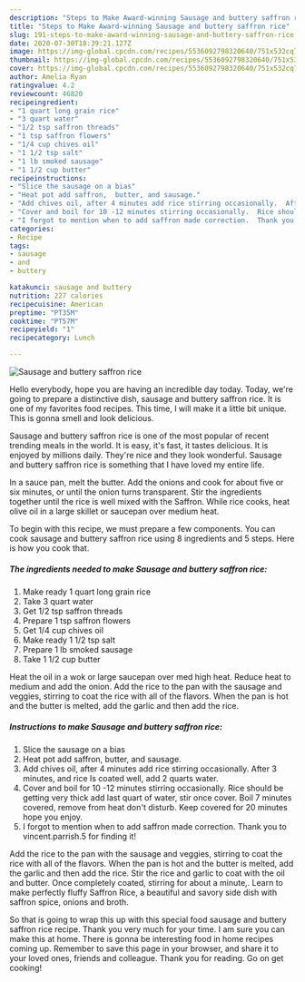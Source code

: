 ```yaml
---
description: "Steps to Make Award-winning Sausage and buttery saffron rice"
title: "Steps to Make Award-winning Sausage and buttery saffron rice"
slug: 191-steps-to-make-award-winning-sausage-and-buttery-saffron-rice
date: 2020-07-30T18:39:21.127Z
image: https://img-global.cpcdn.com/recipes/5536092798320640/751x532cq70/sausage-and-buttery-saffron-rice-recipe-main-photo.jpg
thumbnail: https://img-global.cpcdn.com/recipes/5536092798320640/751x532cq70/sausage-and-buttery-saffron-rice-recipe-main-photo.jpg
cover: https://img-global.cpcdn.com/recipes/5536092798320640/751x532cq70/sausage-and-buttery-saffron-rice-recipe-main-photo.jpg
author: Amelia Ryan
ratingvalue: 4.2
reviewcount: 46820
recipeingredient:
- "1 quart long grain rice"
- "3 quart water"
- "1/2 tsp saffron threads"
- "1 tsp saffron flowers"
- "1/4 cup chives oil"
- "1 1/2 tsp salt"
- "1 lb smoked sausage"
- "1 1/2 cup butter"
recipeinstructions:
- "Slice the sausage on a bias"
- "Heat pot add saffron,  butter, and sausage."
- "Add chives oil, after 4 minutes add rice stirring occasionally.  After 3 minutes, and rice Is coated well, add 2 quarts water."
- "Cover and boil for 10 -12 minutes stirring occasionally.  Rice should be getting very thick add last quart of water, stir once cover. Boil 7 minutes covered, remove from heat don&#39;t disturb.  Keep covered for 20 minutes hope you enjoy."
- "I forgot to mention when to add saffron made correction.  Thank you to vincent.parrish.5 for finding it!"
categories:
- Recipe
tags:
- sausage
- and
- buttery

katakunci: sausage and buttery 
nutrition: 227 calories
recipecuisine: American
preptime: "PT35M"
cooktime: "PT57M"
recipeyield: "1"
recipecategory: Lunch

---
```



![Sausage and buttery saffron rice](https://img-global.cpcdn.com/recipes/5536092798320640/751x532cq70/sausage-and-buttery-saffron-rice-recipe-main-photo.jpg)

Hello everybody, hope you are having an incredible day today. Today, we're going to prepare a distinctive dish, sausage and buttery saffron rice. It is one of my favorites food recipes. This time, I will make it a little bit unique. This is gonna smell and look delicious.

Sausage and buttery saffron rice is one of the most popular of recent trending meals in the world. It is easy, it's fast, it tastes delicious. It is enjoyed by millions daily. They're nice and they look wonderful. Sausage and buttery saffron rice is something that I have loved my entire life.

In a sauce pan, melt the butter. Add the onions and cook for about five or six minutes, or until the onion turns transparent. Stir the ingredients together until the rice is well mixed with the Saffron. While rice cooks, heat olive oil in a large skillet or saucepan over medium heat.


To begin with this recipe, we must prepare a few components. You can cook sausage and buttery saffron rice using 8 ingredients and 5 steps. Here is how you cook that.

<!--inarticleads1-->

##### The ingredients needed to make Sausage and buttery saffron rice:

1. Make ready 1 quart long grain rice
1. Take 3 quart water
1. Get 1/2 tsp saffron threads
1. Prepare 1 tsp saffron flowers
1. Get 1/4 cup chives oil
1. Make ready 1 1/2 tsp salt
1. Prepare 1 lb smoked sausage
1. Take 1 1/2 cup butter


Heat the oil in a wok or large saucepan over med high heat. Reduce heat to medium and add the onion. Add the rice to the pan with the sausage and veggies, stirring to coat the rice with all of the flavors. When the pan is hot and the butter is melted, add the garlic and then add the rice. 

<!--inarticleads2-->

##### Instructions to make Sausage and buttery saffron rice:

1. Slice the sausage on a bias
1. Heat pot add saffron,  butter, and sausage.
1. Add chives oil, after 4 minutes add rice stirring occasionally.  After 3 minutes, and rice Is coated well, add 2 quarts water.
1. Cover and boil for 10 -12 minutes stirring occasionally.  Rice should be getting very thick add last quart of water, stir once cover. Boil 7 minutes covered, remove from heat don&#39;t disturb.  Keep covered for 20 minutes hope you enjoy.
1. I forgot to mention when to add saffron made correction.  Thank you to vincent.parrish.5 for finding it!


Add the rice to the pan with the sausage and veggies, stirring to coat the rice with all of the flavors. When the pan is hot and the butter is melted, add the garlic and then add the rice. Stir the rice and garlic to coat with the oil and butter. Once completely coated, stirring for about a minute,. Learn to make perfectly fluffy Saffron Rice, a beautiful and savory side dish with saffron spice, onions and broth. 

So that is going to wrap this up with this special food sausage and buttery saffron rice recipe. Thank you very much for your time. I am sure you can make this at home. There is gonna be interesting food in home recipes coming up. Remember to save this page in your browser, and share it to your loved ones, friends and colleague. Thank you for reading. Go on get cooking!
